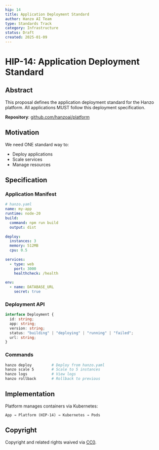 ```yaml
---
hip: 14
title: Application Deployment Standard
author: Hanzo AI Team
type: Standards Track
category: Infrastructure
status: Draft
created: 2025-01-09
---
```


# HIP-14: Application Deployment Standard

## Abstract

This proposal defines the application deployment standard for the Hanzo platform. All applications MUST follow this deployment specification.

**Repository**: [github.com/hanzoai/platform](https://github.com/hanzoai/platform)

## Motivation

We need ONE standard way to:
- Deploy applications
- Scale services
- Manage resources

## Specification

### Application Manifest

```yaml
# hanzo.yaml
name: my-app
runtime: node-20
build:
  command: npm run build
  output: dist
  
deploy:
  instances: 3
  memory: 512MB
  cpu: 0.5
  
services:
  - type: web
    port: 3000
    healthcheck: /health
    
env:
  - name: DATABASE_URL
    secret: true
```

### Deployment API

```typescript
interface Deployment {
  id: string;
  app: string;
  version: string;
  status: "building" | "deploying" | "running" | "failed";
  url: string;
}
```

### Commands

```bash
hanzo deploy         # Deploy from hanzo.yaml
hanzo scale 5        # Scale to 5 instances
hanzo logs           # View logs
hanzo rollback       # Rollback to previous
```

## Implementation

Platform manages containers via Kubernetes:

```
App → Platform (HIP-14) → Kubernetes → Pods
```

## Copyright

Copyright and related rights waived via [CC0](https://creativecommons.org/publicdomain/zero/1.0/).